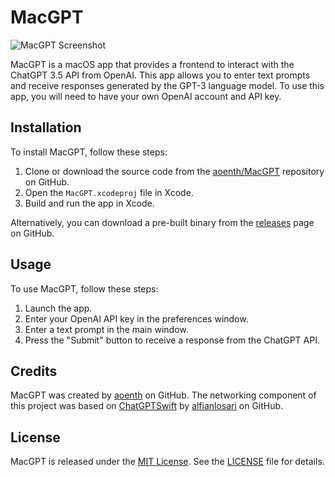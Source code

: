 # MacGPT

![MacGPT Screenshot](https://res.cloudinary.com/solid-apps-inc/image/upload/v1679457534/MacGPT_ssxohq.png)

MacGPT is a macOS app that provides a frontend to interact with the ChatGPT 3.5 API from OpenAI. This app allows you to enter text prompts and receive responses generated by the GPT-3 language model. To use this app, you will need to have your own OpenAI account and API key.

## Installation

To install MacGPT, follow these steps:

1. Clone or download the source code from the [aoenth/MacGPT](https://github.com/aoenth/MacGPT) repository on GitHub.
2. Open the `MacGPT.xcodeproj` file in Xcode.
3. Build and run the app in Xcode.

Alternatively, you can download a pre-built binary from the [releases](https://github.com/aoenth/MacGPT/releases) page on GitHub.

## Usage

To use MacGPT, follow these steps:

1. Launch the app.
2. Enter your OpenAI API key in the preferences window.
3. Enter a text prompt in the main window.
4. Press the "Submit" button to receive a response from the ChatGPT API.

## Credits

MacGPT was created by [aoenth](https://github.com/aoenth) on GitHub. The networking component of this project was based on [ChatGPTSwift](https://github.com/alfianlosari/ChatGPTSwift) by [alfianlosari](https://github.com/alfianlosari) on GitHub.

## License

MacGPT is released under the [MIT License](https://opensource.org/licenses/MIT). See the [LICENSE](https://github.com/aoenth/MacGPT/blob/main/LICENSE) file for details.

